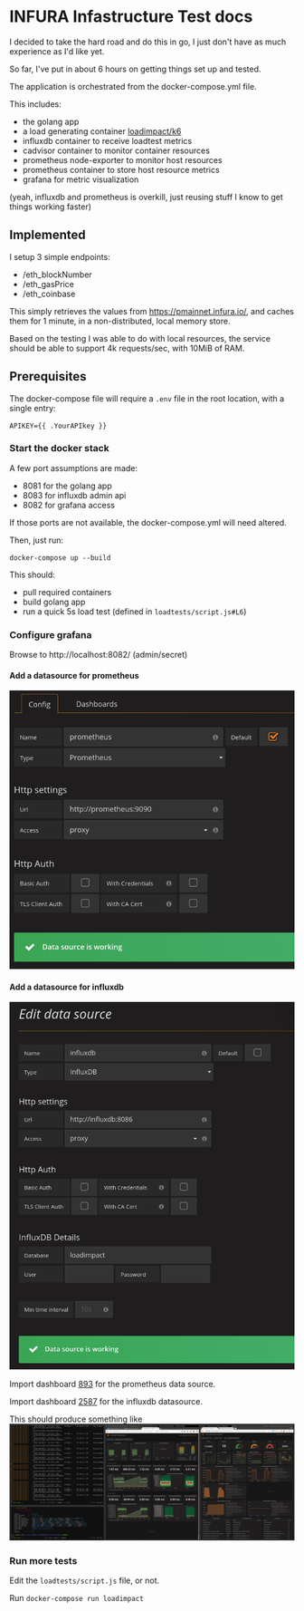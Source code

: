# INFURA Infastructure Test docs

I decided to take the hard road and do this in go, I just don't have as much experience as I'd like yet.

So far, I've put in about 6 hours on getting things set up and tested.

The application is orchestrated from the docker-compose.yml file.

This includes:

- the golang app
- a load generating container [loadimpact/k6](https://hub.docker.com/r/loadimpact/k6/)
- influxdb container to receive loadtest metrics
- cadvisor container to monitor container resources
- prometheus node-exporter to monitor host resources
- prometheus container to store host resource metrics
- grafana for metric visualization

(yeah, influxdb and prometheus is overkill, just reusing stuff I know to get things working faster)

## Implemented

I setup 3 simple endpoints:

- /eth_blockNumber
- /eth_gasPrice
- /eth_coinbase

This simply retrieves the values from https://pmainnet.infura.io/, and caches them for 1 minute, in a non-distributed, local memory store.

Based on the testing I was able to do with local resources, the service should be able to support 4k requests/sec, with 10MiB of RAM.


## Prerequisites

The docker-compose file will require a `.env` file in the root location, with a single entry:

```
APIKEY={{ .YourAPIkey }}
```

### Start the docker stack

A few port assumptions are made:
- 8081 for the golang app
- 8083 for influxdb admin api
- 8082 for grafana access

If those ports are not available, the docker-compose.yml will need altered.

Then, just run:

```
docker-compose up --build
```

This should:
- pull required containers
- build golang app
- run a quick 5s load test (defined in `loadtests/script.js#L6`)

### Configure grafana

Browse to http://localhost:8082/ (admin/secret)

#### Add a datasource for prometheus
![grafana_prometheus](images/grafana_prometheus.png)


#### Add a datasource for influxdb
![grafana_influxdb](images/grafana_influxdb.png)

Import dashboard [893](https://grafana.com/dashboards/893) for the prometheus data source.

Import dashboard [2587](https://grafana.com/dashboards/2587) for the influxdb datasource.

This should produce something like
![screenshot](images/screenshot.png)

### Run more tests

Edit the `loadtests/script.js` file, or not.

Run `docker-compose run loadimpact`

